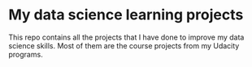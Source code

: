 # My data science learning projects

This repo contains all the projects that I have done to improve my data science skills. Most of them are the course projects from my Udacity programs.



